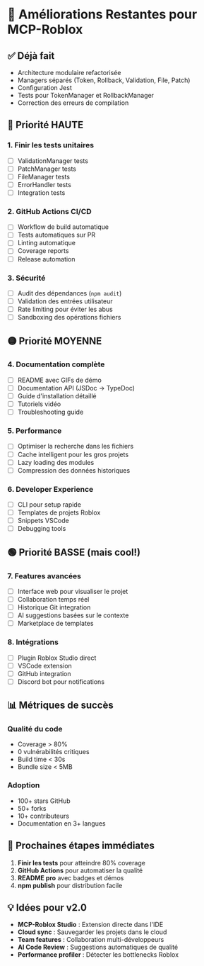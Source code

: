 # 🚀 Améliorations Restantes pour MCP-Roblox

## ✅ Déjà fait
- Architecture modulaire refactorisée
- Managers séparés (Token, Rollback, Validation, File, Patch)
- Configuration Jest
- Tests pour TokenManager et RollbackManager
- Correction des erreurs de compilation

## 🔴 Priorité HAUTE

### 1. Finir les tests unitaires
- [ ] ValidationManager tests
- [ ] PatchManager tests  
- [ ] FileManager tests
- [ ] ErrorHandler tests
- [ ] Integration tests

### 2. GitHub Actions CI/CD
- [ ] Workflow de build automatique
- [ ] Tests automatiques sur PR
- [ ] Linting automatique
- [ ] Coverage reports
- [ ] Release automation

### 3. Sécurité
- [ ] Audit des dépendances (`npm audit`)
- [ ] Validation des entrées utilisateur
- [ ] Rate limiting pour éviter les abus
- [ ] Sandboxing des opérations fichiers

## 🟡 Priorité MOYENNE

### 4. Documentation complète
- [ ] README avec GIFs de démo
- [ ] Documentation API (JSDoc → TypeDoc)
- [ ] Guide d'installation détaillé
- [ ] Tutoriels vidéo
- [ ] Troubleshooting guide

### 5. Performance
- [ ] Optimiser la recherche dans les fichiers
- [ ] Cache intelligent pour les gros projets
- [ ] Lazy loading des modules
- [ ] Compression des données historiques

### 6. Developer Experience
- [ ] CLI pour setup rapide
- [ ] Templates de projets Roblox
- [ ] Snippets VSCode
- [ ] Debugging tools

## 🟢 Priorité BASSE (mais cool!)

### 7. Features avancées
- [ ] Interface web pour visualiser le projet
- [ ] Collaboration temps réel
- [ ] Historique Git integration
- [ ] AI suggestions basées sur le contexte
- [ ] Marketplace de templates

### 8. Intégrations
- [ ] Plugin Roblox Studio direct
- [ ] VSCode extension
- [ ] GitHub integration
- [ ] Discord bot pour notifications

## 📊 Métriques de succès

### Qualité du code
- Coverage > 80%
- 0 vulnérabilités critiques
- Build time < 30s
- Bundle size < 5MB

### Adoption
- 100+ stars GitHub
- 50+ forks
- 10+ contributeurs
- Documentation en 3+ langues

## 🎯 Prochaines étapes immédiates

1. **Finir les tests** pour atteindre 80% coverage
2. **GitHub Actions** pour automatiser la qualité
3. **README pro** avec badges et démos
4. **npm publish** pour distribution facile

## 💡 Idées pour v2.0

- **MCP-Roblox Studio** : Extension directe dans l'IDE
- **Cloud sync** : Sauvegarder les projets dans le cloud
- **Team features** : Collaboration multi-développeurs
- **AI Code Review** : Suggestions automatiques de qualité
- **Performance profiler** : Détecter les bottlenecks Roblox